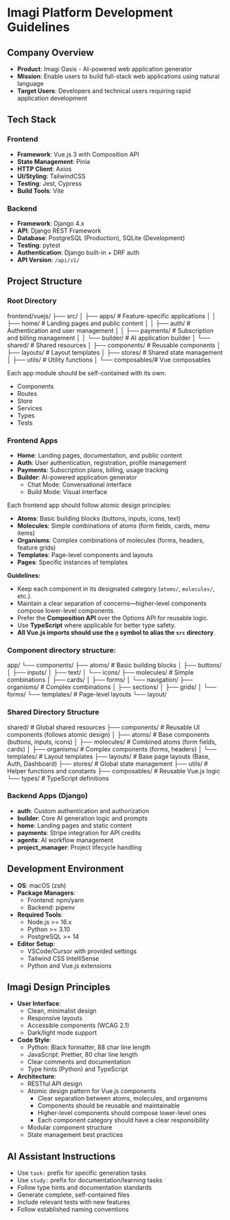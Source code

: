 # Imagi Platform Development Guidelines

## Company Overview
- **Product**: Imagi Oasis - AI-powered web application generator
- **Mission**: Enable users to build full-stack web applications using natural language
- **Target Users**: Developers and technical users requiring rapid application development

## Tech Stack
### Frontend
- **Framework**: Vue.js 3 with Composition API
- **State Management**: Pinia
- **HTTP Client**: Axios
- **UI/Styling**: TailwindCSS
- **Testing**: Jest, Cypress
- **Build Tools**: Vite

### Backend
- **Framework**: Django 4.x
- **API**: Django REST Framework
- **Database**: PostgreSQL (Production), SQLite (Development)
- **Testing**: pytest
- **Authentication**: Django built-in + DRF auth
- **API Version**: `/api/v1/`

## Project Structure
### Root Directory
frontend/vuejs/ ├── src/ │ ├── apps/ # Feature-specific applications │ │ ├── home/ # Landing pages and public content │ │ ├── auth/ # Authentication and user management │ │ ├── payments/ # Subscription and billing management │ │ └── builder/ # AI application builder │ └── shared/ # Shared resources │ ├── components/ # Reusable components │ ├── layouts/ # Layout templates │ ├── stores/ # Shared state management │ ├── utils/ # Utility functions │ └── composables/# Vue composables


Each app module should be self-contained with its own:
- Components
- Routes
- Store
- Services
- Types
- Tests

### Frontend Apps
- **Home**: Landing pages, documentation, and public content
- **Auth**: User authentication, registration, profile management
- **Payments**: Subscription plans, billing, usage tracking
- **Builder**: AI-powered application generator
  - Chat Mode: Conversational interface
  - Build Mode: Visual interface

Each frontend app should follow atomic design principles:
- **Atoms**: Basic building blocks (buttons, inputs, icons, text)
- **Molecules**: Simple combinations of atoms (form fields, cards, menu items)
- **Organisms**: Complex combinations of molecules (forms, headers, feature grids)
- **Templates**: Page-level components and layouts
- **Pages**: Specific instances of templates

**Guidelines:**
- Keep each component in its designated category (`atoms/`, `molecules/`, etc.).
- Maintain a clear separation of concerns—higher-level components compose lower-level components.
- Prefer the **Composition API** over the Options API for reusable logic.
- Use **TypeScript** where applicable for better type safety.
- **All Vue.js imports should use the `@` symbol to alias the `src` directory**.

### Component directory structure:

app/ └── components/ ├── atoms/ # Basic building blocks │ ├── buttons/ │ ├── inputs/ │ ├── text/ │ └── icons/ ├── molecules/ # Simple combinations │ ├── cards/ │ ├── forms/ │ └── navigation/ ├── organisms/ # Complex combinations │ ├── sections/ │ ├── grids/ │ └── forms/ └── templates/ # Page-level layouts └── layout/


### Shared Directory Structure

shared/ # Global shared resources ├── components/ # Reusable UI components (follows atomic design) │ ├── atoms/ # Base components (buttons, inputs, icons) │ ├── molecules/ # Combined atoms (form fields, cards) │ ├── organisms/ # Complex components (forms, headers) │ └── templates/ # Layout templates ├── layouts/ # Base page layouts (Base, Auth, Dashboard) ├── stores/ # Global state management ├── utils/ # Helper functions and constants ├── composables/ # Reusable Vue.js logic └── types/ # TypeScript definitions


### Backend Apps (Django)
- **auth**: Custom authentication and authorization
- **builder**: Core AI generation logic and prompts
- **home**: Landing pages and static content
- **payments**: Stripe integration for API credits
- **agents**: AI workflow management
- **project_manager**: Project lifecycle handling

## Development Environment
- **OS**: macOS (zsh)
- **Package Managers**: 
  - Frontend: npm/yarn
  - Backend: pipenv
- **Required Tools**:
  - Node.js >= 16.x
  - Python >= 3.10
  - PostgreSQL >= 14
- **Editor Setup**:
  - VSCode/Cursor with provided settings
  - Tailwind CSS IntelliSense
  - Python and Vue.js extensions

## Imagi Design Principles
- **User Interface**:
  - Clean, minimalist design
  - Responsive layouts
  - Accessible components (WCAG 2.1)
  - Dark/light mode support
- **Code Style**:
  - Python: Black formatter, 88 char line length
  - JavaScript: Prettier, 80 char line length
  - Clear comments and documentation
  - Type hints (Python) and TypeScript
- **Architecture**:
  - RESTful API design
  - Atomic design pattern for Vue.js components
    - Clear separation between atoms, molecules, and organisms
    - Components should be reusable and maintainable
    - Higher-level components should compose lower-level ones
    - Each component category should have a clear responsibility
  - Modular component structure
  - State management best practices

## AI Assistant Instructions
- Use `task:` prefix for specific generation tasks
- Use `study:` prefix for documentation/learning tasks
- Follow type hints and documentation standards
- Generate complete, self-contained files
- Include relevant tests with new features
- Follow established naming conventions

